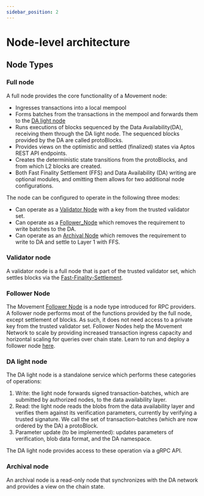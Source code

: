 ```yaml
---
sidebar_position: 2
---
```


# Node-level architecture

## Node Types

### Full node

A full node provides the core functionality of a Movement node:

- Ingresses transactions into a local mempool
- Forms batches from the transactions in the mempool and forwards them
  to the [DA light node](#da-light-node)
- Runs executions of blocks sequenced by the Data Availability(DA),
  receiving them through the DA light node. The sequenced blocks provided by the DA are called protoBlocks.
- Provides views on the optimistic and settled (finalized) states via
  Aptos REST API endpoints.
- Creates the deterministic state transitions from the protoBlocks, and from which L2 blocks are created.
- Both Fast Finality Settlement (FFS) and Data Availability (DA) writing are optional modules, and omitting them allows for two additional node configurations. 

The node can be configured to operate in the following three modes:

- Can operate as a [Validator Node](#validator-node) with a key from the trusted validator set.
- Can operate as a [Follower_Node](#follower-node) which removes the requirement to write batches to the DA.
- Can operate as an [Archival Node](#archival-node) which removes the requirement to write to DA and settle to Layer 1 with FFS.

### Validator node

A validator node is a full node that is part of the trusted validator set, which settles blocks via the [Fast-Finality-Settlement](high_level_architecture.md#settlement).

### Follower Node

The Movement [Follower Node][follower] is a node type introduced for RPC providers. A follower node
performs most of the functions provided by the full node, except settlement of blocks.
As such, it does not need access to a private key from the trusted validator set. 
Follower Nodes help the Movement Network to scale by providing increased transaction ingress capacity and horizontal scaling for queries over chain state. Learn to run and deploy a follower node [here](/devs/followerNode).

[follower]: https://github.com/movementlabsxyz/movement/tree/main/docs/movement-node/run/manual/follower-node

### DA light node

The DA light node is a standalone service which performs these categories of operations:

1. Write: the light node forwards signed transaction-batches, which are submitted by authorized nodes, to the data availability layer.
2. Read: the light node reads the blobs from the data availability layer and verifies them against its verification parameters, currently by verifying a trusted signature. We call the set of transaction-batches (which are now ordered by the DA) a protoBlock.
3. Parameter update (to be implemented): updates parameters of verification, blob data format, and the DA namespace.

The DA light node provides access to these operation via a gRPC API.

### Archival node

An archival node is a read-only node that synchronizes with the DA network and provides a view on the chain state.
